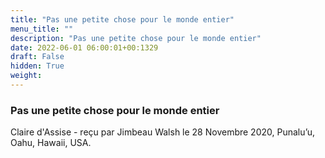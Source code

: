 ```yaml
---
title: "Pas une petite chose pour le monde entier"
menu_title: ""
description: "Pas une petite chose pour le monde entier"
date: 2022-06-01 06:00:01+00:1329
draft: False
hidden: True
weight:
---
```

### Pas une petite chose pour le monde entier

Claire d'Assise - reçu par Jimbeau Walsh le 28 Novembre 2020, Punalu’u, Oahu, Hawaii, USA.



